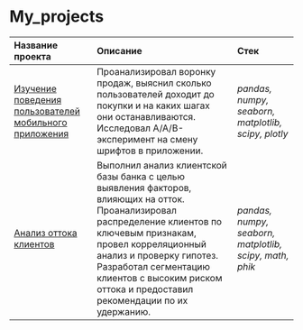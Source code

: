 # My_projects  
| Название проекта | Описание | Стек | 
| :---------------------- | :---------------------- | :---------------------- |
| [Изучение поведения пользователей мобильного приложения](https://github.com/DenZo-web/Practicum_projects/blob/main/Assembly%20project/Assembly%20project%202.ipynb) | Проанализировал воронку продаж, выяснил сколько пользователей доходит до покупки и на каких шагах они останавливаются. Исследовал A/A/B-эксперимент на смену шрифтов в приложении.| *pandas, numpy, seaborn, matplotlib, scipy, plotly* |
|[Анализ оттока клиентов](https://github.com/DenZo-web/My_projects/blob/main/Last_project/Last%20project.ipynb) | Выполнил анализ клиентской базы банка с целью выявления факторов, влияющих на отток. Проанализировал распределение клиентов по ключевым признакам, провел корреляционный анализ и проверку гипотез. Разработал сегментацию клиентов с высоким риском оттока и предоставил рекомендации по их удержанию. |  *pandas, numpy, seaborn, matplotlib, scipy, math, phik*|
